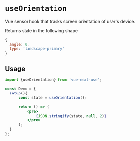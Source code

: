 # `useOrientation`

Vue sensor hook that tracks screen orientation of user's device.

Returns state in the following shape

```js
{
  angle: 0,
  type: 'landscape-primary'
}
```


## Usage

```jsx
import {useOrientation} from 'vue-next-use';

const Demo = {
  setup(){
      const state = useOrientation();

      return () => (
          <pre>
              {JSON.stringify(state, null, 2)}
          </pre>
      );
  }
};
```
